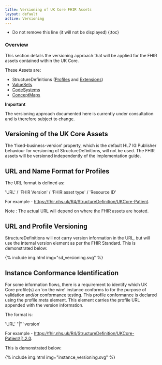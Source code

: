 ```yaml
---
title: Versioning of UK Core FHIR Assets 
layout: default
active: Versioning
---
```


<!-- TOC  the css styling for this is \pages\assets\css\project.css under 'markdown-toc'-->

* Do not remove this line (it will not be displayed)
{:toc}


<!-- end TOC -->


### Overview
This section details the versioning approach that will be applied for the FHIR assets contained within the UK Core.

These Assets are:
- StructureDefinitions (<a href="profiles.html">Profiles</a> and  <a href="extension_library.html">Extensions</a>)
- <a href="valuesets.html">ValueSets</a>
- <a href="codesystems.html">CodeSystems</a>
- <a href="conceptmaps.html">ConceptMaps</a>
   
**Important**

The versioning approach documented here is currently under consultation and is therefore subject to change.

## Versioning of the UK Core Assets
The ‘fixed-business-version’ property, which is the default HL7 IG Publisher behaviour for versioning of StructureDefinitions, will not be used. The FHIR assets will be versioned independently of the implementation guide.

## URL and Name Format for Profiles
The URL format is defined as:

'URL' / 'FHIR Version' / 'FHIR asset type' / 'Resource ID'

For example - https://fhir.nhs.uk/R4/StructureDefinition/UKCore-Patient.

Note : The actual URL will depend on where the FHIR assets are hosted.

## URL and Profile Versioning
StructureDefinitions will not carry version information in the URL, but will use the internal version element as per the FHIR Standard. This is demonstrated below:

{% include img.html img="sd_versioning.svg" %} 

## Instance Conformance Identification

For some information flows, there is a requirement to identify which UK Core profile(s) an ‘on the wire’ instance conforms to for the purpose of validation and/or conformance testing. This profile conformance is declared using the profile.meta element. This element carries the profile URL appended with the version information. 

The format is:

'URL' "\|" 'version'

For example - https://fhir.nhs.uk/R4/StructureDefinition/UKCore-Patient\|1.2.0.

This is demonstrated below:

{% include img.html img="instance_versioning.svg" %}

